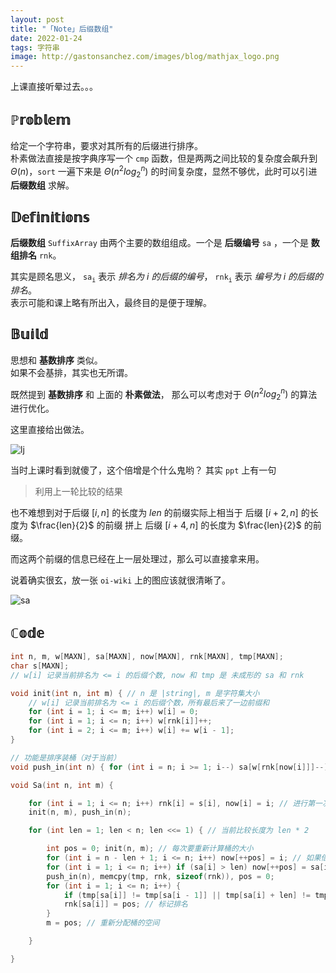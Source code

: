 ```yaml
---
layout: post
title: "「Note」后缀数组"
date: 2022-01-24
tags: 字符串
image: http://gastonsanchez.com/images/blog/mathjax_logo.png
---
```


上课直接听晕过去。。。

<!-- more -->

## $\mathbb{Problem}$
给定一个字符串，要求对其所有的后缀进行排序。   
朴素做法直接是按字典序写一个 `cmp` 函数，但是两两之间比较的复杂度会飙升到 $\Theta(n)$，`sort` 一遍下来是 $\Theta(n ^ 2 log_2^n)$ 的时间复杂度，显然不够优，此时可以引进 **后缀数组** 求解。

## $\mathbb{Definitions}$
**后缀数组** $\mathtt{Suffix Array}$ 由两个主要的数组组成。一个是 **后缀编号** $\mathtt{sa}$ ，一个是 **数组排名** $\mathtt{rnk}$。   

其实是顾名思义， $\mathtt{sa_i}$ 表示 *排名为* $i$ *的后缀的编号*， $\mathtt{rnk_i}$ 表示 *编号为* $i$ *的后缀的排名*。   
表示可能和课上略有所出入，最终目的是便于理解。   

## $\mathbb{Build}$

思想和 **基数排序** 类似。   
如果不会基排，其实也无所谓。   

既然提到 **基数排序** 和 上面的 **朴素做法**， 那么可以考虑对于 $\Theta(n ^ 2 log_2^n)$ 的算法进行优化。   

这里直接给出做法。   

![lj](https://chenjg41.gitee.io/assets/images/2022-01-24-sa1.PNG)

当时上课时看到就傻了，这个倍增是个什么鬼哟？   其实 `ppt` 上有一句
> 利用上一轮比较的结果

也不难想到对于后缀 $[i, n]$ 的长度为 $len$ 的前缀实际上相当于 后缀 $[i + 2, n]$ 的长度为 $\frac{len}{2}$ 的前缀 拼上 后缀 $[i + 4, n]$ 的长度为 $\frac{len}{2}$ 的前缀。   

而这两个前缀的信息已经在上一层处理过，那么可以直接拿来用。   

说着确实很玄，放一张 `oi-wiki` 上的图应该就很清晰了。   

![sa](https://next.oi-wiki.org/0c07e0596b7e68539446840c7ddaaca1/sa2.png)

## $\mathbb{Code}$

```cpp
int n, m, w[MAXN], sa[MAXN], now[MAXN], rnk[MAXN], tmp[MAXN];
char s[MAXN];
// w[i] 记录当前排名为 <= i 的后缀个数, now 和 tmp 是 未成形的 sa 和 rnk
```

```cpp
void init(int n, int m) { // n 是 |string|, m 是字符集大小
	// w[i] 记录当前排名为 <= i 的后缀个数，所有最后来了一边前缀和
	for (int i = 1; i <= m; i++) w[i] = 0;
	for (int i = 1; i <= n; i++) w[rnk[i]]++;
	for (int i = 2; i <= m; i++) w[i] += w[i - 1];
}
```
```cpp
// 功能是排序装桶（对于当前）
void push_in(int n) { for (int i = n; i >= 1; i--) sa[w[rnk[now[i]]]--] = now[i]; }
```
```cpp
void Sa(int n, int m) {

	for (int i = 1; i <= n; i++) rnk[i] = s[i], now[i] = i; // 进行第一次单字符排序
	init(n, m), push_in(n);

	for (int len = 1; len < n; len <<= 1) { // 当前比较长度为 len * 2

		int pos = 0; init(n, m); // 每次要重新计算桶的大小
		for (int i = n - len + 1; i <= n; i++) now[++pos] = i; // 如果倍增后 len + i 爆出去了，相当于低位补空，直接排在前面
		for (int i = 1; i <= n; i++) if (sa[i] > len) now[++pos] = sa[i] - len; // 拼 计算 now
		push_in(n), memcpy(tmp, rnk, sizeof(rnk)), pos = 0;
		for (int i = 1; i <= n; i++) {
			if (tmp[sa[i]] != tmp[sa[i - 1]] || tmp[sa[i] + len] != tmp[sa[i - 1] + len]) pos++; // 拼
			rnk[sa[i]] = pos; // 标记排名
		}
		m = pos; // 重新分配桶的空间

	}

}
```